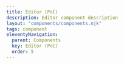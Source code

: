 ```yaml
---
title: Editor (PoC)
description: Editor component description
layout: "components/components.njk"
tags: component
eleventyNavigation:
  parent: Components
  key: Editor (PoC)
  order: 5
---
```


